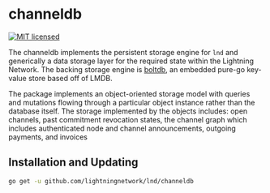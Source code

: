 # channeldb

[![MIT licensed](https://img.shields.io/badge/license-MIT-blue.svg)](https://github.com/lightningnetwork/lnd/blob/master/LICENSE)

The channeldb implements the persistent storage engine for `lnd` and
generically a data storage layer for the required state within the Lightning
Network. The backing storage engine is
[boltdb](https://go.etcd.io/bbolt), an embedded pure-go key-value store
based off of LMDB.

The package implements an object-oriented storage model with queries and
mutations flowing through a particular object instance rather than the database
itself. The storage implemented by the objects includes: open channels, past
commitment revocation states, the channel graph which includes authenticated
node and channel announcements, outgoing payments, and invoices

## Installation and Updating

```bash
go get -u github.com/lightningnetwork/lnd/channeldb
```
